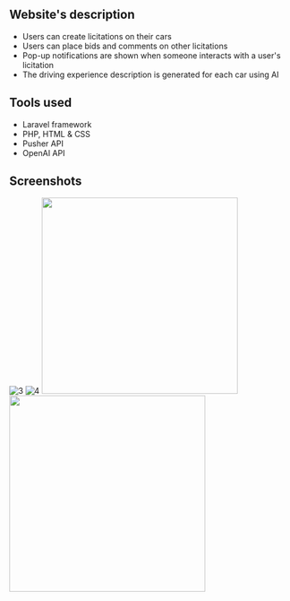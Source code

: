 ## Website's description

- Users can create licitations on their cars
- Users can place bids and comments on other licitations
- Pop-up notifications are shown when someone interacts with a user's licitation
- The driving experience description is generated for each car using AI

## Tools used

- Laravel framework
- PHP, HTML & CSS
- Pusher API
- OpenAI API

## Screenshots

<!--
![1](https://github.com/pagoda8/web_apps_cw/assets/74459316/a9c3c763-f72c-418d-be95-606c52a5e6fb)
![2](https://github.com/pagoda8/web_apps_cw/assets/74459316/a9d3d8a8-f581-4e1c-ae08-75650de82062)

-->
![3](https://github.com/pagoda8/web_apps_cw/assets/74459316/17cb6fa3-4f03-4691-8450-3fce5ec3fe22)
![4](https://github.com/pagoda8/web_apps_cw/assets/74459316/a5b3ace5-3b42-4e87-9a33-e44e64e91c47)
<img src="https://github.com/pagoda8/web_apps_cw/assets/74459316/a9c3c763-f72c-418d-be95-606c52a5e6fb" width="350">
<img src="https://github.com/pagoda8/web_apps_cw/assets/74459316/a9d3d8a8-f581-4e1c-ae08-75650de82062" width="350"><br>


